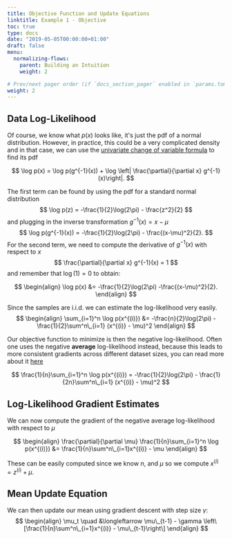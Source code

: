 ```yaml
---
title: Objective Function and Update Equations
linktitle: Example 1 - Objective
toc: true
type: docs
date: "2019-05-05T00:00:00+01:00"
draft: false
menu:
  normalizing-flows:
    parent: Building an Intuition
    weight: 2

# Prev/next pager order (if `docs_section_pager` enabled in `params.toml`)
weight: 2
---
```


## Data Log-Likelihood
Of course, we know what $p(x)$ looks like, it's just the pdf of a normal distribution. However, in practice, this could be a very complicated density and in that case, we can use the [univariate change of variable formula](https://en.wikipedia.org/wiki/Probability_density_function#Scalar_to_scalar) to find its pdf

$$
\log p(x) = \log p(g^{-1}(x)) + \log \left| \frac{\partial}{\partial x} g^{-1}(x)\right|.
$$

The first term can be found by using the pdf for a standard normal distribution
$$
\log p(z) = -\frac{1}{2}\log(2\pi) - \frac{z^2}{2}
$$
and plugging in the inverse transformation $g^{-1}(x) = x - \mu$
$$
\log p(g^{-1}(x)) = -\frac{1}{2}\log(2\pi) - \frac{(x-\mu)^2}{2}.
$$
For the second term, we need to compute the derivative of $g^{-1}(x)$ with respect to $x$ 
$$
\frac{\partial}{\partial x} g^{-1}(x) = 1
$$
and remember that $\log(1) = 0$ to obtain:

$$
\begin{align}
\log p(x) 
&= -\frac{1}{2}\log(2\pi) -\frac{(x-\mu)^2}{2}.
\end{align}
$$

Since the samples are i.i.d. we can estimate the log-likelihood very easily. 
$$
\begin{align}
\sum_{i=1}^n \log p(x^{(i)}) 
&= -\frac{n}{2}\log(2\pi) - \frac{1}{2}\sum^n\_{i=1} (x^{(i)} - \mu)^2
\end{align}
$$

Our objective function to minimize is then the negative log-likelihood. Often one uses the negative **average** log-likelihood instead, because this leads to more consistent gradients across different dataset sizes, you can read more about it [here](https://stats.stackexchange.com/questions/267847/motivation-for-average-log-likelihood)

$$
\frac{1}{n}\sum_{i=1}^n \log p(x^{(i)}) = -\frac{1}{2}\log(2\pi) - \frac{1}{2n}\sum^n\_{i=1} (x^{(i)} - \mu)^2
$$

## Log-Likelihood Gradient Estimates
We can now compute the gradient of the negative average log-likelihood with respect to $\mu$ 

$$
\begin{align}
  \frac{\partial}{\partial \mu} \frac{1}{n}\sum_{i=1}^n \log p(x^{(i)}) &= \frac{1}{n}\sum^n\_{i=1}x^{(i)} - \mu
\end{align}
$$

These can be easily computed since we know $n$, and $\mu$ so we compute $x^{(i)} = z^{(i)} + \mu$.

## Mean Update Equation
We can then update our mean using gradient descent with step size $\gamma$:
$$
\begin{align}
\mu_t \quad &\longleftarrow \mu\_{t-1} - \gamma \left\[\frac{1}{n}\sum^n\_{i=1}x^{(i)} - \mu\_{t-1}\right\]
\end{align}
$$

